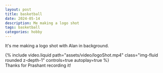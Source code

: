 ```yaml
---
layout: post
title: basketball
date: 2024-05-14
description: Me making a logo shot
tags: basketball
categories: hobby
---
```


It's me making a logo shot with Alan in background.

<div class="row mt-3">
    <div class="col-sm mt-3 mt-md-0">
        {% include video.liquid path="assets/video/logoShot.mp4" class="img-fluid rounded z-depth-1" controls=true autoplay=true %}
    </div>
</div>
<div class="caption">
    Thanks for Prashant recording it!
</div>